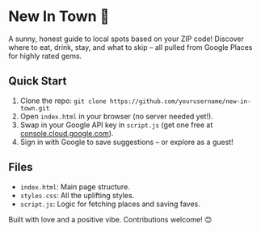 # New In Town 🌟

A sunny, honest guide to local spots based on your ZIP code! Discover where to eat, drink, stay, and what to skip – all pulled from Google Places for highly rated gems.

## Quick Start
1. Clone the repo: `git clone https://github.com/yourusername/new-in-town.git`
2. Open `index.html` in your browser (no server needed yet!).
3. Swap in your Google API key in `script.js` (get one free at [console.cloud.google.com](https://console.cloud.google.com)).
4. Sign in with Google to save suggestions – or explore as a guest!

## Files
- `index.html`: Main page structure.
- `styles.css`: All the uplifting styles.
- `script.js`: Logic for fetching places and saving faves.

Built with love and a positive vibe. Contributions welcome! 😊
